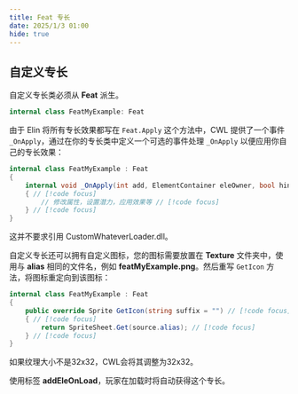 ```yaml
---
title: Feat 专长
date: 2025/1/3 01:00
hide: true
---
```


## 自定义专长

自定义专长类必须从 **Feat** 派生。 
```cs
internal class FeatMyExample: Feat
```

由于 Elin 将所有专长效果都写在 `Feat.Apply` 这个方法中，CWL 提供了一个事件 `_OnApply`，通过在你的专长类中定义一个可选的事件处理 `_OnApply` 以便应用你自己的专长效果：
```cs
internal class FeatMyExample : Feat
{
    internal void _OnApply(int add, ElementContainer eleOwner, bool hint) // [!code focus]
    { // [!code focus]
        // 修改属性，设置潜力，应用效果等 // [!code focus]
    } // [!code focus]
}
```

这并不要求引用 CustomWhateverLoader.dll。

自定义专长还可以拥有自定义图标，您的图标需要放置在 **Texture** 文件夹中，使用与 **alias** 相同的文件名，例如 **featMyExample.png**。然后重写 `GetIcon` 方法，将图标重定向到该图标：
```cs
internal class FeatMyExample : Feat
{
    public override Sprite GetIcon(string suffix = "") // [!code focus]
    { // [!code focus]
        return SpriteSheet.Get(source.alias); // [!code focus]
    } // [!code focus]
}
```

如果纹理大小不是32x32，CWL会将其调整为32x32。

使用标签 **addEleOnLoad**，玩家在加载时将自动获得这个专长。

<LinkCard t="CWL 范例: 多娜可可" u="https://steamcommunity.com/sharedfiles/filedetails/?id=3400267207" i="https://raw.githubusercontent.com/gottyduke/Elin.Plugins/refs/heads/master/CwlExamples/Donakoko/preview.jpg" />
<LinkCard t="多娜可可 源码" u="https://github.com/gottyduke/Elin.Plugins/tree/master/CwlExamples/Donakoko" />